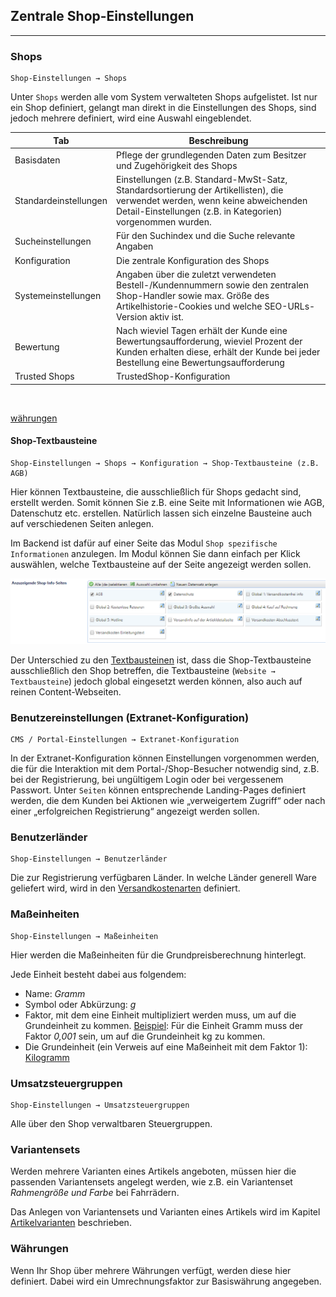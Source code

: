 ## Zentrale Shop-Einstellungen
----
### Shops

    Shop-Einstellungen → Shops

Unter `Shops` werden alle vom System verwalteten Shops aufgelistet. Ist nur ein Shop definiert, gelangt man direkt in die Einstellungen des Shops, sind jedoch mehrere definiert, wird eine Auswahl eingeblendet.

| Tab | Beschreibung |
| -- | -- |
| Basisdaten | Pflege der grundlegenden Daten zum Besitzer und Zugehörigkeit des Shops |
| Standardeinstellungen | Einstellungen (z.B. Standard-MwSt-Satz, Standardsortierung der Artikellisten), die verwendet werden, wenn keine abweichenden Detail-Einstellungen (z.B. in Kategorien) vorgenommen wurden. |
| Sucheinstellungen | Für den Suchindex und die Suche relevante Angaben |
| Konfiguration | Die zentrale Konfiguration des Shops |
| Systemeinstellungen | Angaben über die zuletzt verwendeten Bestell-/Kundennummern sowie den zentralen Shop-Handler sowie max. Größe des Artikelhistorie-Cookies und welche SEO-URLs-Version aktiv ist. |
| Bewertung | Nach wieviel Tagen erhält der Kunde eine Bewertungsaufforderung, wieviel Prozent der Kunden erhalten diese, erhält der Kunde bei jeder Bestellung eine Bewertungsaufforderung |
| Trusted Shops | TrustedShop-Konfiguration |

<br>

[währungen](zentrale_shop-einstellungen.md#w-hrungen)

#### Shop-Textbausteine

    Shop-Einstellungen → Shops → Konfiguration → Shop-Textbausteine (z.B. AGB)
    

Hier können Textbausteine, die ausschließlich für Shops gedacht sind, erstellt werden. Somit können Sie z.B. eine Seite mit Informationen wie AGB, Datenschutz etc. erstellen. Natürlich lassen sich einzelne Bausteine auch auf verschiedenen Seiten anlegen. 

Im Backend ist dafür auf einer Seite das Modul `Shop spezifische Informationen` anzulegen. Im Modul können Sie dann einfach per Klick auswählen, welche Textbausteine auf der Seite angezeigt werden sollen. 

![](/assets/Shopspezifische_Textbausteine.png)

Der Unterschied zu den [Textbausteinen](/textbausteine.md) ist, dass die Shop-Textbausteine ausschließlich den Shop betreffen, die Textbausteine (`Website → Textbausteine`) jedoch global eingesetzt werden können, also auch auf reinen Content-Webseiten.

### Benutzereinstellungen (Extranet-Konfiguration)

    CMS / Portal-Einstellungen → Extranet-Konfiguration

In der Extranet-Konfiguration können Einstellungen vorgenommen werden, die für die Interaktion mit dem Portal-/Shop-Besucher notwendig sind, z.B. bei der Registrierung, bei ungültigem Login oder bei vergessenem Passwort. 
Unter `Seiten` können entsprechende Landing-Pages definiert werden, die dem Kunden bei Aktionen wie „verweigertem Zugriff“ oder nach einer „erfolgreichen Registrierung“ angezeigt werden sollen.

### Benutzerländer

    Shop-Einstellungen → Benutzerländer

Die zur Registrierung verfügbaren Länder. In welche Länder generell Ware geliefert wird, wird in den [Versandkostenarten](/versandkostenart.md) definiert.

### Maßeinheiten

    Shop-Einstellungen → Maßeinheiten

Hier werden die Maßeinheiten für die Grundpreisberechnung hinterlegt.

Jede Einheit besteht dabei aus folgendem:

* Name: *Gramm*
* Symbol oder Abkürzung: *g*
* Faktor, mit dem eine Einheit multipliziert werden muss, um auf die Grundeinheit zu kommen. <u>Beispiel</u>: Für die Einheit Gramm muss der Faktor *0,001* sein, um auf die Grundeinheit kg zu kommen.
* Die Grundeinheit (ein Verweis auf eine Maßeinheit mit dem Faktor 1): <u>Kilogramm</u>

### Umsatzsteuergruppen

    Shop-Einstellungen → Umsatzsteuergruppen

Alle über den Shop verwaltbaren Steuergruppen. 

### Variantensets

Werden mehrere Varianten eines Artikels angeboten, müssen hier die passenden Variantensets angelegt werden, wie z.B. ein Variantenset *Rahmengröße und Farbe* bei Fahrrädern.

Das Anlegen von Variantensets und Varianten eines Artikels wird im Kapitel [Artikelvarianten](/artikelvarianten.md) beschrieben.

### Währungen

Wenn Ihr Shop über mehrere Währungen verfügt, werden diese hier definiert. Dabei wird ein Umrechnungsfaktor zur Basiswährung angegeben.



